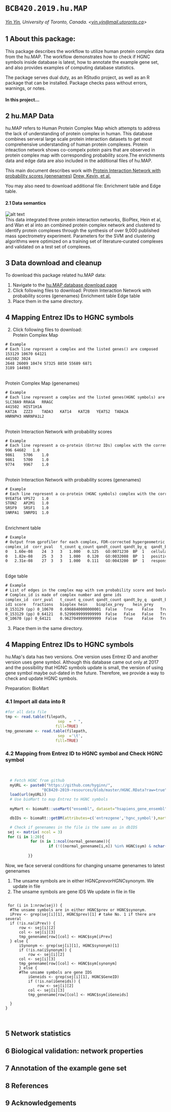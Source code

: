 # `BCB420.2019.hu.MAP`



###### [Yin Yin](https://orcid.org/0000-0001-9168-488X), University of Toronto, Canada. &lt;yin.yin@mail.utoronto.ca&gt;
## 1 About this package:
This package describes the workflow to utilize human protein complex data from the hu.MAP. The workflow demonstrates how to check if HGNC symbols inside database is latest, how to annotate the example gene set, and also provides examples of computing database statistics.

The package serves dual duty, as an RStudio project, as well as an R package that can be installed. Package checks pass without errors, warnings, or notes.
#### In this project...

## 2 hu.MAP Data
hu.MAP refers to Human Protein Complex Map which attempts to address the lack of understanding of protein complex in human. This database combines serveral large scale protein interaction datasets to get most comprehensive understanding of human protein complexes. Protein inteaction network shows co-compelx potein pairs that are observed in protein complex map with corresponding probability score.The enrichments data and edge data are also included in the additional files of hu.MAP. 

This main document describes work with [Protein Interaction Network with probability scores (genenames)](http://proteincomplexes.org/download) [Drew, Kevin, et al. ](http://msb.embopress.org/content/13/6/932)

You may also need to download additional file: Enrichment table and Edge table.
#### 2.1 Data semantics
![alt text](http://msb.embopress.org/sites/default/files/highwire/msb/13/6/932/embed/graphic-1.gif)
<br /> This data integrated three protein interaction networks, BioPlex, Hein et al, and Wan et al into an combined protein complex network and clustered to identify protein complexes through the synthesis of over 9,000 published mass spectrometry experiment. Parameters for the SVM and clustering algorithms were optimized on a training set of literature‐curated complexes and validated on a test set of complexes.
## 3 Data download and cleanup
To download this package related hu.MAP data:
1. Navigate to the [hu.MAP database download page](http://proteincomplexes.org/download)
2. Click following files to download:
Protein Interaction Network with probability scores (genenames)
Enrichment table
Edge table
3. Place them in the same directory.
## 4 Mapping Entrez IDs to HGNC symbols
2. Click following files to download:
<br />Protein Complex Map
```txt
# Example
# Each line represent a complex and the listed genes() are composed 
153129 10670 64121
441502 3024
2648 26009 10474 57325 8850 55689 6871
3189 144983

```
<br />Protein Complex Map (genenames)
```txt
# Example
# Each line represent a complex and the listed genes(HGNC symbols) are composed 
SLC38A9	RRAGA	RRAGC
441502	HIST1H1A
KAT2A	ZZZ3	TADA3	KAT14	KAT2B	YEATS2	TADA2A
HNRNPH3	HNRNPA1L2

```
<br />Protein Interaction Network with probability scores
```txt
# Example
# Each line represent a co-protein (Entrez IDs) complex with the corresponding svm probability score 
996	64682	1.0
9861	5706	1.0
9861	5700	1.0
9774	9967	1.0
```
<br />Protein Interaction Network with probability scores (genenames)
```txt
# Example
# Each line represent a co-protein (HGNC symbols) complex with the corresponding svm probability score 
9YEATS4	VPS72	1.0
STON2	AP2M1	1.0
SRSF9	SRSF1	1.0
SNRPA1	SNRPD1	1.0
```
<br />Enrichment table
```txt
# Example
# Output from gprofiler for each complex, FDR-corrected hypergeometric p <= 0.05
complex_id	corr_pval	t_count	q_count	qandt_count	qandt_by_q	qandt_by_t	term_id	t_type	t_group	t_name	depth_in_group	qandt_list
0	1.60e-08	24	3	3	1.000	0.125	GO:0071230	BP	1	cellular response to amino acid stimulus	1	Q9HB90,Q7L523,Q8NBW4
0	1.82e-08	25	3	3	1.000	0.120	GO:0032008	BP	1	positive regulation of TOR signaling	1	Q9HB90,Q7L523,Q8NBW4
0	2.31e-08	27	3	3	1.000	0.111	GO:0043200	BP	1	response to amino acid	1	Q9HB90,Q7L523,Q8NBW4
```
<br />Edge table
```txt
# Example
# List of edges in the complex map with svm probability score and boolean values for each evidence type determining support for the edge
# Complex_id is made of complex number and gene ids
complex_id	corr_pval	t_count	q_count	qandt_count	qandt_by_q	qandt_by_t	term_id	t_type	t_group	t_name	depth_in_group	qandt_list
id1	score	fractions	bioplex	hein	bioplex_prey	hein_prey
0_153129 (pp) 0_10670	0.6968840000000001	False	True	False	True	False
0_153129 (pp) 0_64121	0.5299699999999999	False	False	False	True	False
0_10670 (pp) 0_64121	0.9627049999999999	False	True	False	True	False
```
3. Place them in the same directory.
## 4 Mapping Entrez IDs to HGNC symbols
hu.Map's data has two versions. One version uses Entrez ID and another version uses gene symbol. Although this database came out only at 2017 and the possibility that HGNC symbols update is small, the version of using gene symbol maybe out-dated in the future. Therefore, we provide a way to check and update HGNC symbols.

Preparation:
BioMart

### 4.1 Import all data into R
   ```R
   #for all data file
   tmp <- read.table(filepath,
                          sep  = " ",
                         fill=TRUE)
   tmp_genename <- read.table(filepath,
                          sep  ='\t',
                         fill=TRUE)
   ```

### 4.2 Mapping from  Entrez ID to HGNC symbol and Check HGNC symbol 
&nbsp;

```R 
  # Fetch HGNC from github
  myURL <- paste0("https://github.com/hyginn/",
                "BCB420-2019-resources/blob/master/HGNC.RData?raw=true")
  load(url(myURL))
  # Use bioMart to map Entrez to HGNC symbols
  
  myMart <- biomaRt::useMart("ensembl", dataset="hsapiens_gene_ensembl")

  dbIDs <- biomaRt::getBM(attributes=c('entrezgene','hgnc_symbol'),mart = ensembl)

  # Check if genenames in the file is the same as in dbIDS
 sej <- matrix( ncol = 3)
 for (i in 1:20){
           for (n in 1:ncol(normal_genename)){
                   if (!((normal_genename[i,n]) %in% HGNC$sym) & nchar(sub('\\.[0-9]+', '', normal_genename[i,n])) != 0){ sej <- rbind(sej,c(toString(normal_genename[i,n]),  i,n))}
                   
          }}
  ```
  Now, we face serveral conditions for changing unsame genenames to latest genenames
  1) The unsame symbols are in either HGNC$prev or HGNC$synonym.
  We update in file
  2) The unsame symbols are gene IDS
   We update in file in file
  ``` 
   
   for (i in 1:nrow(sej)) {
    #The unsame symbols are in either HGNC$prev or HGNC$synonym.
    iPrev <- grep(sej[i][1], HGNC$prev)[1] # take No. 1 if there are several
    if (!is.na(iPrev)) {
        row <- sej[i][2]
        col <- sej[i][3]
        tmp_genename[row][col] <- HGNC$sym[iPrev]
    } else {
        iSynonym <- grep(sej[i][1], HGNC$synonym)[1]
        if (!is.na(iSynonym)) {
            row <- sej[i][2]
        col <- sej[i][3]
        tmp_genename[row][col] <- HGNC$sym[synonym]
        } else {
        #The unsame symbols are gene IDS
            iGeneids <- grep(sej[i][1], HGNC$GeneID)
            if (!is.na(iGeneids)) {
                row <- sej[i][2]
            col <- sej[i][3]
            tmp_genename[row][col] <- HGNC$sym[iGeneids]
        
    }
}
```

&nbsp;
## 5 Network statistics
## 6 Biological validation: network properties
## 7 Annotation of the example gene set
## 8 References
## 9 Acknowledgements
